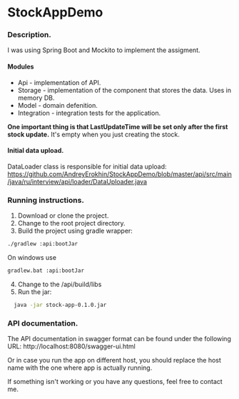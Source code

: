 # StockAppDemo
### Description.
I was using Spring Boot and Mockito to implement the assigment.
#### Modules
- Api - implementation of API.
- Storage - implementation of the component that stores the data. Uses in memory DB.
- Model - domain defenition.
- Integration - integration tests for the application.

**One important thing is that LastUpdateTime will be set only after the first stock update.** It's empty when you just creating the stock.

#### Initial data upload.
DataLoader class is responsible for initial data upload:
https://github.com/AndreyErokhin/StockAppDemo/blob/master/api/src/main/java/ru/interview/api/loader/DataUploader.java

### Running instructions.
1. Download or clone the project.
2. Change to the root project directory.
3. Build the project using gradle wrapper:
```bash
./gradlew :api:bootJar
```
On windows use
```bash
gradlew.bat :api:bootJar
```
4. Change to the <project root>/api/build/libs
5. Run the jar:
```bash
  java -jar stock-app-0.1.0.jar
  ```

### API documentation.
The API documentation in swagger format can be found under the following URL:
http://localhost:8080/swagger-ui.html

Or in case you run the app on different host, you should replace the host name with the one where app is actually running.

If something isn't working or you have any questions, feel free to contact me.
